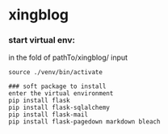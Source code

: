 # xingblog
### start virtual env: 
in the fold of pathTo/xingblog/
input 
```
source ./venv/bin/activate 

### soft package to install
enter the virtual environment
pip install flask
pip install flask-sqlalchemy
pip install flask-mail
pip install flask-pagedown markdown bleach
